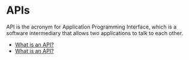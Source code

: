 # APIs

API is the acronym for Application Programming Interface, which is a software intermediary that allows two applications to talk to each other.

- [What is an API?](https://aws.amazon.com/what-is/api/)
- [What is an API?](https://www.youtube.com/watch?v=s7wmiS2mSXY)

